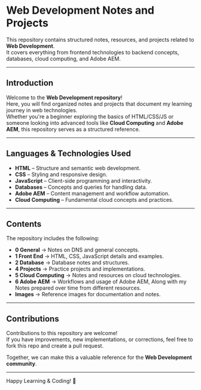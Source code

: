 # Web Development Notes and Projects

This repository contains structured notes, resources, and projects related to **Web Development**.  
It covers everything from frontend technologies to backend concepts, databases, cloud computing, and Adobe AEM.

---

## Introduction

Welcome to the **Web Development repository**!  
Here, you will find organized notes and projects that document my learning journey in web technologies.  
Whether you're a beginner exploring the basics of HTML/CSS/JS or someone looking into advanced tools like **Cloud Computing** and **Adobe AEM**, this repository serves as a structured reference.

---

## Languages & Technologies Used

-   **HTML** – Structure and semantic web development.
-   **CSS** – Styling and responsive design.
-   **JavaScript** – Client-side programming and interactivity.
-   **Databases** – Concepts and queries for handling data.
-   **Adobe AEM** – Content management and workflow automation.
-   **Cloud Computing** – Fundamental cloud concepts and practices.

---

## Contents

The repository includes the following:

-   **0 General** → Notes on DNS and general concepts.
-   **1 Front End** → HTML, CSS, JavaScript details and examples.
-   **2 Database** → Database notes and structures.
-   **4 Projects** → Practice projects and implementations.
-   **5 Cloud Computing** → Notes and resources on cloud technologies.
-   **6 Adobe AEM** → Workflows and usage of Adobe AEM, Along with my Notes prepared over time from different resources.
-   **Images** → Reference images for documentation and notes.

---

## Contributions

Contributions to this repository are welcome!  
If you have improvements, new implementations, or corrections, feel free to fork this repo and create a pull request.

Together, we can make this a valuable reference for the **Web Development community**.

---

Happy Learning & Coding! 🚀
